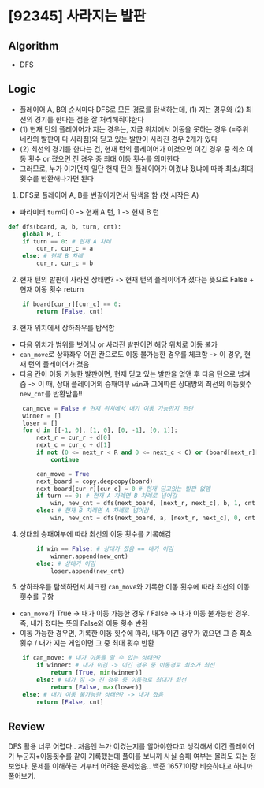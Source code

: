 # [92345] 사라지는 발판
## Algorithm
- DFS
## Logic
- 플레이어 A, B의 순서마다 DFS로 모든 경로를 탐색하는데, (1) 지는 경우와 (2) 최선의 경기를 한다는 점을 잘 처리해줘야한다
- (1) 현재 턴의 플레이어가 지는 경우는, 지금 위치에서 이동을 못하는 경우 (=주위 네칸의 발판이 다 사라짐)와 딛고 있는 발판이 사라진 경우 2개가 있다
- (2) 최선의 경기를 한다는 건, 현재 턴의 플레이어가 이겼으면 이긴 경우 중 최소 이동 횟수 or 졌으면 진 경우 중 최대 이동 횟수를 의미한다
- 그러므로, 누가 이기던지 일단 현재 턴의 플레이어가 이겼냐 졌냐에 따라 최소/최대 횟수를 반환해나가면 된다
1. DFS로 플레이어 A, B를 번갈아가면서 탐색을 함 (첫 시작은 A)
- 파라미터 ```turn```이 0 -> 현재 A 턴, 1 -> 현재 B 턴
```python
def dfs(board, a, b, turn, cnt):
    global R, C
    if turn == 0: # 현재 A 차례
        cur_r, cur_c = a
    else: # 현재 B 차례
        cur_r, cur_c = b
```
2. 현재 턴의 발판이 사라진 상태면? -> 현재 턴의 플레이어가 졌다는 뜻으로 False + 현재 이동 횟수 return
```python
    if board[cur_r][cur_c] == 0:
        return [False, cnt]
```
3. 현재 위치에서 상하좌우를 탐색함
- 다음 위치가 범위를 벗어남 or 사라진 발판이면 해당 위치로 이동 불가
- ```can_move```로 상하좌우 어떤 칸으로도 이동 불가능한 경우를 체크함 -> 이 경우, 현재 턴의 플레이어가 졌음
- 다음 칸이 이동 가능한 발판이면, 현재 딛고 있는 발판을 없앤 후 다음 턴으로 넘겨줌 -> 이 때, 상대 플레이어의 승패여부 ```win```과 그에따른 상대방의 최선의 이동횟수 ```new_cnt```를 반환받음!!
```python
    can_move = False # 현재 위치에서 내가 이동 가능한지 판단
    winner = []
    loser = []
    for d in [[-1, 0], [1, 0], [0, -1], [0, 1]]:
        next_r = cur_r + d[0]
        next_c = cur_c + d[1]
        if not (0 <= next_r < R and 0 <= next_c < C) or (board[next_r][next_c] == 0):
            continue

        can_move = True
        next_board = copy.deepcopy(board)
        next_board[cur_r][cur_c] = 0 # 현재 딛고있는 발판 없앰
        if turn == 0: # 현재 A 차례면 B 차례로 넘어감
            win, new_cnt = dfs(next_board, [next_r, next_c], b, 1, cnt + 1)
        else: # 현재 B 차례면 A 차례로 넘어감
            win, new_cnt = dfs(next_board, a, [next_r, next_c], 0, cnt + 1)
```
4. 상대의 승패여부에 따라 최선의 이동 횟수를 기록해감
```python
        if win == False: # 상대가 졌음 == 내가 이김
            winner.append(new_cnt)
        else: # 상대가 이김
            loser.append(new_cnt)
```
5. 상하좌우를 탐색하면서 체크한 ```can_move```와 기록한 이동 횟수에 따라 최선의 이동 횟수를 구함
- ```can_move```가 True -> 내가 이동 가능한 경우 / False -> 내가 이동 불가능한 경우. 즉, 내가 졌다는 뜻의 False와 이동 횟수 반환
- 이동 가능한 경우면, 기록한 이동 횟수에 따라, 내가 이긴 경우가 있으면 그 중 최소 횟수 / 내가 지는 게임이면 그 중 최대 횟수 반환
```python
    if can_move: # 내가 이동을 할 수 있는 상태면?
        if winner: # 내가 이김 -> 이긴 경우 중 이동경로 최소가 최선
            return [True, min(winner)]
        else: # 내가 짐 -> 진 경우 중 이동경로 최대가 최선
            return [False, max(loser)]
    else: # 내가 이동 불가능한 상태면? -> 내가 졌음
        return [False, cnt]
```

## Review
DFS 활용 너무 어렵다.. 처음엔 누가 이겼는지를 알아야한다고 생각해서 이긴 플레이어가 누군지+이동횟수를 같이 기록했는데 풀이를 보니까 사실 승패 여부는 몰라도 되는 정보였다. 문제를 이해하는 거부터 어려운 문제였음.. 백준 16571이랑 비슷하다고 하니까 풀어보기.